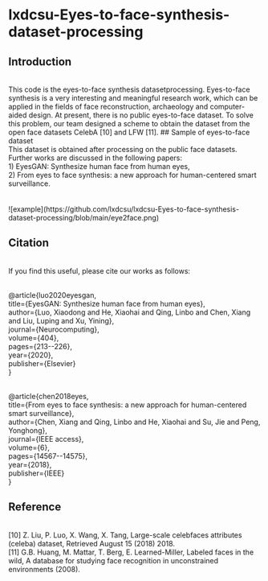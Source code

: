 # lxdcsu-Eyes-to-face-synthesis-dataset-processing
## Introduction
<br>
This code is the eyes-to-face synthesis datasetprocessing. Eyes-to-face synthesis is a very interesting and meaningful research work, which can be applied in the fields of face reconstruction, archaeology and computer-aided design. At present, there is no public eyes-to-face dataset. To solve this problem, our team designed a scheme to obtain the dataset from the open face datasets CelebA [10] and LFW [11].
## Sample of eyes-to-face dataset
<br>
This dataset is obtained after processing on the public face datasets. Further works are discussed in the following papers:<br> 1) EyesGAN: Synthesize human face from human eyes, <br>2) From eyes to face synthesis: a new approach for human-centered smart surveillance.<br><br><br>
![example](https://github.com/lxdcsu/lxdcsu-Eyes-to-face-synthesis-dataset-processing/blob/main/eye2face.png)



## Citation
<br>
If you find this useful, please cite our works as follows:<br>

<br>@article{luo2020eyesgan,
  <br>title={EyesGAN: Synthesize human face from human eyes},
  <br>author={Luo, Xiaodong and He, Xiaohai and Qing, Linbo and Chen, Xiang and Liu, Luping and Xu, Yining},
  <br>journal={Neurocomputing},
  <br>volume={404},
  <br>pages={213--226},
  <br>year={2020},
 <br>publisher={Elsevier}
<br>}

<br>@article{chen2018eyes,
  <br>title={From eyes to face synthesis: a new approach for human-centered smart surveillance},
  <br>author={Chen, Xiang and Qing, Linbo and He, Xiaohai and Su, Jie and Peng, Yonghong},
  <br>journal={IEEE access},
  <br>volume={6},
  <br>pages={14567--14575},
  <br>year={2018},
  <br>publisher={IEEE}
<br>}
## Reference
<br>
[10] Z. Liu, P. Luo, X. Wang, X. Tang, Large-scale celebfaces attributes (celeba) dataset, Retrieved August 15 (2018) 2018.<br>
[11] G.B. Huang, M. Mattar, T. Berg, E. Learned-Miller, Labeled faces in the wild, A database for studying face recognition in unconstrained environments (2008).

